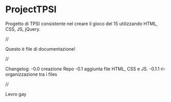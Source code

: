 ProjectTPSI
===========

Progetto di TPSI consistente nel creare il gioco del 15 utilizzando HTML, CSS, JS, jQuery.

//

Questo è file di documentazione!

//

Changelog:
-0.0 creazione Repo
-0.1 aggiunta file HTML, CSS e JS.
-0.1.1 ri-organizzazione tra i files

//

Levro gay
